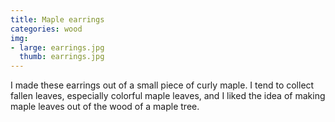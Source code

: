 ```yaml
---
title: Maple earrings
categories: wood
img:
- large: earrings.jpg
  thumb: earrings.jpg
---
```


I made these earrings out of a small piece of curly maple. I tend to collect fallen leaves, especially colorful maple leaves, and I liked the idea of making maple leaves out of the wood of a maple tree.
